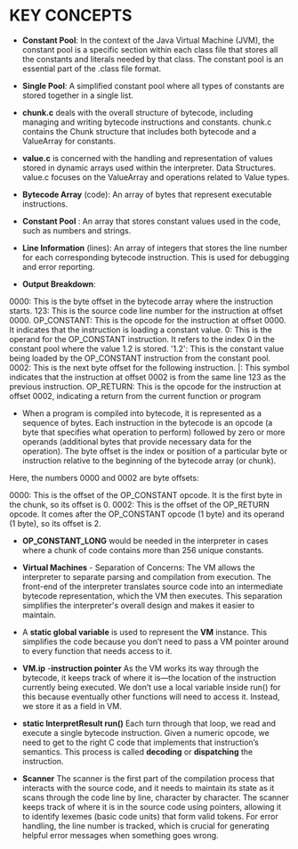 # **KEY CONCEPTS**

- **Constant Pool**: In the context of the Java Virtual Machine (JVM), the constant pool is a specific section within each class file that stores all the constants and literals needed by that class. The constant pool is an essential part of the .class file format.

- **Single Pool**: A simplified constant pool where all types of constants are stored together in a single list.

- **chunk.c** deals with the overall structure of bytecode, including managing and writing bytecode instructions and constants.
chunk.c contains the Chunk structure that includes both bytecode and a ValueArray for constants.

- **value.c** is concerned with the handling and representation of values stored in dynamic arrays used within the interpreter.
Data Structures. value.c focuses on the ValueArray and operations related to Value types.

- **Bytecode Array** (code): An array of bytes that represent executable instructions.
- **Constant Pool** : An array that stores constant values used in the code, such as numbers and strings.
- **Line Information** (lines): An array of integers that stores the line number for each corresponding bytecode instruction. This is used for debugging and error reporting.


- **Output Breakdown**:

0000: This is the byte offset in the bytecode array where the instruction starts.
123: This is the source code line number for the instruction at offset 0000.
OP_CONSTANT: This is the opcode for the instruction at offset 0000. It indicates that the instruction is loading a constant value.
0: This is the operand for the OP_CONSTANT instruction. It refers to the index 0 in the constant pool where the value 1.2 is stored.
'1.2': This is the constant value being loaded by the OP_CONSTANT instruction from the constant pool.
0002: This is the next byte offset for the following instruction.
|: This symbol indicates that the instruction at offset 0002 is from the same line 123 as the previous instruction.
OP_RETURN: This is the opcode for the instruction at offset 0002, indicating a return from the current function or program

- When a program is compiled into bytecode, it is represented as a sequence of bytes. Each instruction in the bytecode is an opcode (a byte that specifies what operation to perform) followed by zero or more operands (additional bytes that provide necessary data for the operation).
The byte offset is the index or position of a particular byte or instruction relative to the beginning of the bytecode array (or chunk).

Here, the numbers 0000 and 0002 are byte offsets:

0000: This is the offset of the OP_CONSTANT opcode. It is the first byte in the chunk, so its offset is 0.
0002: This is the offset of the OP_RETURN opcode. It comes after the OP_CONSTANT opcode (1 byte) and its operand (1 byte), so its offset is 2.

- **OP_CONSTANT_LONG** would be needed in the interpreter in cases where a chunk of code contains more than 256 unique constants.

- **Virtual Machines** - Separation of Concerns: The VM allows the interpreter to separate parsing and compilation from execution. The front-end of the interpreter translates source code into an intermediate bytecode representation, which the VM then executes. This separation simplifies the interpreter's overall design and makes it easier to maintain.

- A **static global variable** is used to represent the **VM** instance. This simplifies the code because you don’t need to pass a VM pointer around to every function that needs access to it.

- **VM.ip** -**instruction pointer** As the VM works its way through the bytecode, it keeps track of where it is—the location of the instruction currently being executed. We don’t use a local variable inside run() for this because eventually other functions will need to access it. Instead, we store it as a field in VM.

- **static InterpretResult run()** Each turn through that loop, we read and execute a single bytecode instruction.  Given a numeric opcode, we need to get to the right C code that implements that instruction’s semantics. This process is called **decoding** or **dispatching** the instruction.

- **Scanner** The scanner is the first part of the compilation process that interacts with the source code, and it needs to maintain its state as it scans through the code line by line, character by character. The scanner keeps track of where it is in the source code using pointers, allowing it to identify lexemes (basic code units) that form valid tokens. For error handling, the line number is tracked, which is crucial for generating helpful error messages when something goes wrong.



